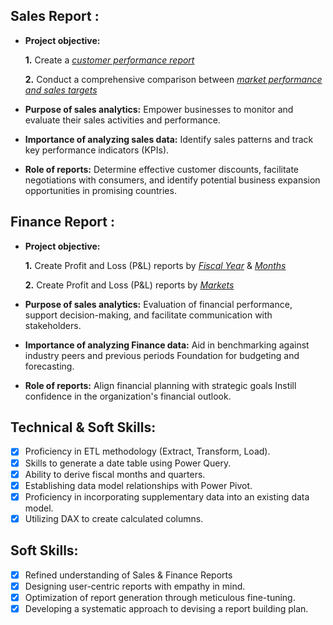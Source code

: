 ## Sales Report :


- **Project objective:** 

    **1.** Create a _[customer performance report]((https://github.com/devansh1511/Excel-Sales-Analytics/blob/main/Customer%20Performance%20Report.pdf))_ 

    **2.** Conduct a comprehensive comparison between _[market performance and sales targets]((https://github.com/devansh1511/Excel-Sales-Analytics/blob/main/Market%20Performance%20vs%20Target%20Report.pdf))_

- **Purpose of sales analytics:** Empower businesses to monitor and evaluate their sales activities and performance.

- **Importance of analyzing sales data:** Identify sales patterns and track key performance indicators (KPIs).

- **Role of reports:** Determine effective customer discounts, facilitate negotiations with consumers, and identify potential business expansion opportunities in promising countries.


## Finance Report :

- **Project objective:** 

    **1.** Create Profit and Loss (P&L) reports by _[Fiscal Year]((https://github.com/devansh1511/Excel-Sales-Analytics/blob/main/P%26L%20Statement%20by%20Fiscal%20Year.pdf))_ & _[Months]((https://github.com/devansh1511/Excel-Sales-Analytics/blob/main/P%26L%20Statement%20by%20Months.pdf))_ 

   **2.** Create Profit and Loss (P&L) reports by _[Markets]((https://github.com/devansh1511/Excel-Sales-Analytics/blob/main/P%26L%20Statement%20by%20Markets.pdf))_

- **Purpose of sales analytics:** Evaluation of financial performance, support decision-making, and facilitate communication with stakeholders.

- **Importance of analyzing Finance data:** Aid in benchmarking against industry peers and previous periods Foundation for budgeting and forecasting.

- **Role of reports:** Align financial planning with strategic goals Instill confidence in the organization's financial outlook.


## Technical & Soft Skills:
- [x]	Proficiency in ETL methodology (Extract, Transform, Load).
- [x]	Skills to generate a date table using Power Query.
- [x]	Ability to derive fiscal months and quarters.
- [x]	Establishing data model relationships with Power Pivot.
- [x]	Proficiency in incorporating supplementary data into an existing data model.
- [x]	Utilizing DAX to create calculated columns.

## Soft Skills:
- [x]	Refined understanding of Sales & Finance Reports
- [x]	Designing user-centric reports with empathy in mind.
- [x]	Optimization of report generation through meticulous fine-tuning.
- [x]	Developing a systematic approach to devising a report building plan.
